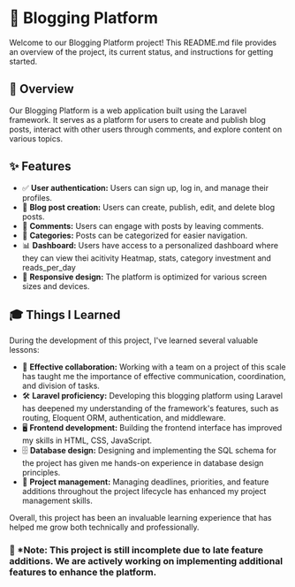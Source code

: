 # 📝 Blogging Platform

Welcome to our Blogging Platform project! This README.md file provides an overview of the project, its current status, and instructions for getting started.

## 🚀 Overview

Our Blogging Platform is a web application built using the Laravel framework. It serves as a platform for users to create and publish blog posts, interact with other users through comments, and explore content on various topics.

## ✨ Features

- ✅ **User authentication:** Users can sign up, log in, and manage their profiles.
- 📝 **Blog post creation:** Users can create, publish, edit, and delete blog posts.
- 💬 **Comments:** Users can engage with posts by leaving comments.
- 📂 **Categories:** Posts can be categorized for easier navigation.
- 📊 **Dashboard:** Users have access to a personalized dashboard where they can view thei acitivity Heatmap, stats, category investment and reads_per_day
- 📱 **Responsive design:** The platform is optimized for various screen sizes and devices.

## 🎓 Things I Learned

During the development of this project, I've learned several valuable lessons:

- 🤝 **Effective collaboration:** Working with a team on a project of this scale has taught me the importance of effective communication, coordination, and division of tasks.
- 🛠️ **Laravel proficiency:** Developing this blogging platform using Laravel has deepened my understanding of the framework's features, such as routing, Eloquent ORM, authentication, and middleware.
- 🖥️ **Frontend development:** Building the frontend interface has improved my skills in HTML, CSS, JavaScript.
- 🗄️ **Database design:** Designing and implementing the SQL schema for the project has given me hands-on experience in database design principles.
- 📅 **Project management:** Managing deadlines, priorities, and feature additions throughout the project lifecycle has enhanced my project management skills.

Overall, this project has been an invaluable learning experience that has helped me grow both technically and professionally.


### 🚧 *Note: This project is still incomplete due to late feature additions. We are actively working on implementing additional features to enhance the platform.
